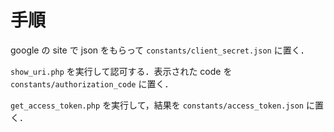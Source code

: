 # 手順

google の site で json をもらって `constants/client_secret.json` に置く．

`show_uri.php` を実行して認可する．表示された code を `constants/authorization_code` に置く．

`get_access_token.php` を実行して，結果を `constants/access_token.json` に置く．